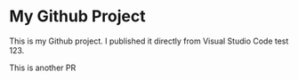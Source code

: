 # My Github Project

This is my Github project. I published it directly from Visual Studio Code test 123.

This is another PR